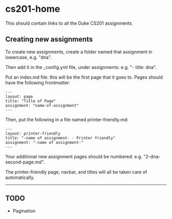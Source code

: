 # cs201-home
This should contain links to all the Duke CS201 assignments.

## Creating new assignments
To create new assignments, create a folder named that assignment in lowercase, e.g. "dna".

Then add it in the _config.yml file, under assignments: e.g. "- title: dna".

Put an index.md file: this will be the first page that it goes to. Pages should have the following frontmatter:

	---
	layout: page
	title: "Title of Page"
	assignment: "name-of-assignment"
	---

Then, put the following in a file named printer-friendly.md:

	---
	layout: printer-friendly
	title: "-name of assignment- - Printer friendly"
	assignment: "-name of assignment-"
	---

Your additional new assignment pages should be numbered: e.g. "2-dna-second-page.md".

The printer-friendly page, navbar, and titles will all be taken care of automatically.

---

## TODO

- Pagination

